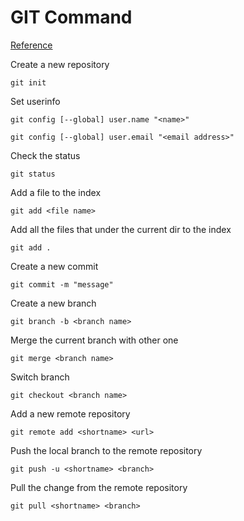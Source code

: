 # GIT Command
[Reference](https://www.ruanyifeng.com/blog/2015/12/git-cheat-sheet.html)

Create a new repository 

`git init`


Set userinfo 

`git config [--global] user.name "<name>"`

`git config [--global] user.email "<email address>"`


Check the status

`git status`


Add a file to the index

`git add <file name>`


Add all the files that under the current dir to the index

`git add .`


Create a new commit

`git commit -m "message"`


Create a new branch

`git branch -b <branch name>`


Merge the current branch with other one

`git merge <branch name>`


Switch branch

`git checkout <branch name>`


Add a new remote repository

`git remote add <shortname> <url>`


Push the local branch to the remote repository

`git push -u <shortname> <branch>`


Pull the change from the remote repository

`git pull <shortname> <branch>`


